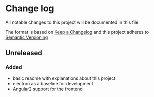 # Change log

All notable changes to this project will be documented in this file.

The format is based on [Keep a Changelog](http://keepachangelog.com/)
and this project adheres to [Semantic Versioning](http://semver.org)

## Unreleased
### Added
 - basic readme with explanations about this project
 - electron as a baseline for development
 - Angular2 support for the frontend
